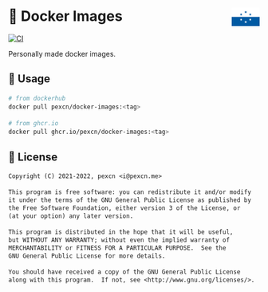 # :whale: Docker Images<img src="https://raw.githubusercontent.com/pexcn/pexcn/master/flag.png" width="56px" align="right">

[![CI](https://github.com/pexcn/docker-images/workflows/CI/badge.svg)](https://github.com/pexcn/docker-images/actions)

Personally made docker images.

## :notebook_with_decorative_cover: Usage

```bash
# from dockerhub
docker pull pexcn/docker-images:<tag>

# from ghcr.io
docker pull ghcr.io/pexcn/docker-images:<tag>
```

## :memo: License

```
Copyright (C) 2021-2022, pexcn <i@pexcn.me>

This program is free software: you can redistribute it and/or modify
it under the terms of the GNU General Public License as published by
the Free Software Foundation, either version 3 of the License, or
(at your option) any later version.

This program is distributed in the hope that it will be useful,
but WITHOUT ANY WARRANTY; without even the implied warranty of
MERCHANTABILITY or FITNESS FOR A PARTICULAR PURPOSE.  See the
GNU General Public License for more details.

You should have received a copy of the GNU General Public License
along with this program.  If not, see <http://www.gnu.org/licenses/>.
```
